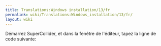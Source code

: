 ```yaml
---
title: Translations:Windows installation/13/fr
permalink: wiki/Translations:Windows_installation/13/fr/
layout: wiki
---
```


Démarrez SuperCollider, et dans la fenêtre de l'éditeur, tapez la ligne
de code suivante:
